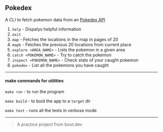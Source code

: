 ## Pokedex

A CLI to fetch pokemon data from an [Pokedex API](https://pokeapi.co/) 

1. `help` - Dispalys helpful information
2. `exit`
3. `map` - Fetches the locations in the map in pages of 20
4. `mapb` - Fetches the previous 20 locations from current place
5. `explore <AREA_NAME>` - Lists the pokemon in a given area
6. `catch <POKEMON_NAME>` - Try to catch the pokemon
7. `inspect <POKEMON_NAME>` - Check stats of your caught pokemon
8. `pokedex` - List all the pokemons you have caught

---

#### make commands for utilities

`make run` - to run the program

`make build`  - to buid the app to a `target` dir  

`make test`  - runs all the tests in verbose mode

----

> A practice project from boot.dev